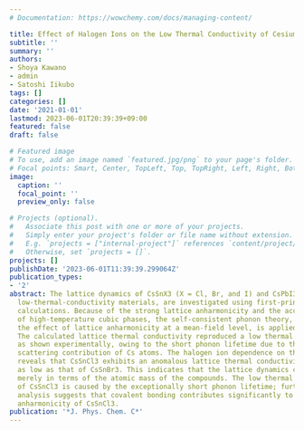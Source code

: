 ```yaml
---
# Documentation: https://wowchemy.com/docs/managing-content/

title: Effect of Halogen Ions on the Low Thermal Conductivity of Cesium Halide Perovskite
subtitle: ''
summary: ''
authors:
- Shoya Kawano
- admin
- Satoshi Iikubo
tags: []
categories: []
date: '2021-01-01'
lastmod: 2023-06-01T20:39:39+09:00
featured: false
draft: false

# Featured image
# To use, add an image named `featured.jpg/png` to your page's folder.
# Focal points: Smart, Center, TopLeft, Top, TopRight, Left, Right, BottomLeft, Bottom, BottomRight.
image:
  caption: ''
  focal_point: ''
  preview_only: false

# Projects (optional).
#   Associate this post with one or more of your projects.
#   Simply enter your project's folder or file name without extension.
#   E.g. `projects = ["internal-project"]` references `content/project/deep-learning/index.md`.
#   Otherwise, set `projects = []`.
projects: []
publishDate: '2023-06-01T11:39:39.299064Z'
publication_types:
- '2'
abstract: The lattice dynamics of CsSnX3 (X = Cl, Br, and I) and CsPbI3, which are
  low-thermal-conductivity materials, are investigated using first-principles phonon
  calculations. Because of the strong lattice anharmonicity and the accompanying instability
  of high-temperature cubic phases, the self-consistent phonon theory, which can incorporate
  the effect of lattice anharmonicity at a mean-field level, is applied in this study.
  The calculated lattice thermal conductivity reproduced a low thermal conductivity,
  as shown experimentally, owing to the short phonon lifetime due to the incoherent
  scattering contribution of Cs atoms. The halogen ion dependence on thermal conductivity
  reveals that CsSnCl3 exhibits an anomalous lattice thermal conductivity that is
  as low as that of CsSnBr3. This indicates that the lattice dynamics cannot be explained
  merely in terms of the atomic mass of the compounds. The low thermal conductivity
  of CsSnCl3 is caused by the exceptionally short phonon lifetime; further, a bonding
  analysis suggests that covalent bonding contributes significantly to the unusual
  anharmonicity of CsSnCl3.
publication: '*J. Phys. Chem. C*'
---
```

